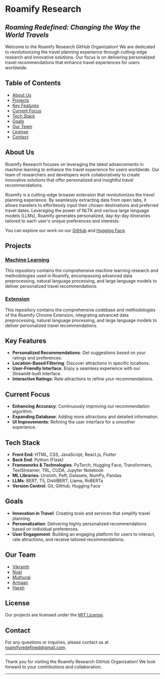 # **Roamify Research**

## _Roaming Redefined: Changing the Way the World Travels_

Welcome to the Roamify Research GitHub Organization! We are dedicated to revolutionizing the travel planning experience through cutting-edge research and innovative solutions. Our focus is on delivering personalized travel recommendations that enhance travel experiences for users worldwide.

## Table of Contents

- [About Us](#about-us)
- [Projects](#projects)
- [Key Features](#key-features)
- [Current Focus](#current-focus)
- [Tech Stack](#tech-stack)
- [Goals](#goals)
- [Our Team](#our-team)
- [License](#license)
- [Contact](#contact)

## About Us

Roamify Research focuses on leveraging the latest advancements in machine learning to enhance the travel experience for users worldwide. Our team of researchers and developers work collaboratively to create innovative solutions that offer personalized and insightful travel recommendations.

Roamify is a cutting-edge browser extension that revolutionizes the travel planning experience. By seamlessly extracting data from open tabs, it allows travelers to effortlessly input their chosen destinations and preferred travel dates. Leveraging the power of NLTK and various large language models (LLMs), Roamify generates personalized, day-by-day itineraries tailored to each user's unique preferences and interests.

You can explore our work on our [GitHub](https://github.com/Roamify-Research) and [Hugging Face](https://huggingface.co/Roamify).

## Projects

### [Machine Learning](https://github.com/Roamify-Research/Machine-Learning)

This repository contains the comprehensive machine learning research and methodologies used in Roamify, encompassing advanced data preprocessing, natural language processing, and large language models to deliver personalized travel recommendations.

### [Extension](https://github.com/Roamify-Research/Extension)

This repository contains the comprehensive codebase and methodologies of the Roamify Chrome Extension, integrating advanced data preprocessing, natural language processing, and large language models to deliver personalized travel recommendations.

## Key Features

- **Personalized Recommendations**: Get suggestions based on your ratings and preferences.
- **Location-Based Filtering**: Discover attractions in specific locations.
- **User-Friendly Interface**: Enjoy a seamless experience with our Streamlit-built interface.
- **Interactive Ratings**: Rate attractions to refine your recommendations.

## Current Focus

- **Enhancing Accuracy**: Continuously improving our recommendation algorithm.
- **Expanding Database**: Adding more attractions and detailed information.
- **UI Improvements**: Refining the user interface for a smoother experience.

## Tech Stack

- **Front End**: HTML, CSS, JavaScript, React.js, Flutter
- **Back End**: Python (Flask)
- **Frameworks & Technologies**: PyTorch, Hugging Face, Transformers, TextStreamer, TRL, CUDA, Jupyter Notebook
- **ML Libraries**: Unsloth, Peft, Datasets, NumPy, Pandas
- **LLMs**: BERT, T5, DistilBERT, Llama, RoBERTa
- **Version Control**: Git, GitHub, Hugging Face

## Goals

- **Innovation in Travel**: Creating tools and services that simplify travel planning.
- **Personalization**: Delivering highly personalized recommendations based on individual preferences.
- **User Engagement**: Building an engaging platform for users to interact, rate attractions, and receive tailored recommendations.

## Our Team

- [Vikranth](https://github.com/Vikranth3140)
- [Noel](https://github.com/noeltiju)
- [Muthuraj](https://github.com/Muthuraj-Vairamuthu)
- [Armaan](https://github.com/aturtle4)
- [Harsh](https://github.com/FakePickle)

## License

Our projects are licensed under the [MIT License](https://github.com/Roamify-Research/.github/blob/main/LICENSE).

## Contact

For any questions or inquiries, please contact us at [roamifyredefined@gmail.com](mailto:roamifyredefined@gmail.com).

---

Thank you for visiting the Roamify Research GitHub Organization! We look forward to your contributions and collaboration.

---
